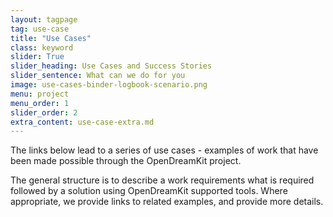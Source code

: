 ```yaml
---
layout: tagpage
tag: use-case
title: "Use Cases"
class: keyword
slider: True
slider_heading: Use Cases and Success Stories
slider_sentence: What can we do for you
image: use-cases-binder-logbook-scenario.png
menu: project
menu_order: 1
slider_order: 2
extra_content: use-case-extra.md
---
```


The links below lead to a series of use cases - examples of work that have been made possible through the OpenDreamKit project.

The general structure is to describe a work requirements what is required followed by a solution using OpenDreamKit supported tools. Where appropriate, we provide links to related examples, and provide more details.





